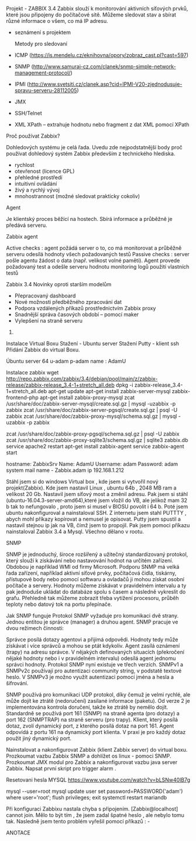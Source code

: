 Projekt - ZABBIX 3.4
Zabbix slouží k monitorování aktivních síťových prvků, které jsou připojeny do počítačové sítě.
Můžeme sledovat stav a sbírat různé informace o všem, co má IP adresu. 


- seznámení s projektem

  Metody pro sledovaní
- ICMP (https://is.mendelu.cz/eknihovna/opory/zobraz_cast.pl?cast=597)
- SNMP (http://www.samuraj-cz.com/clanek/snmp-simple-network-management-protocol/)
- IPMI (http://www.svetsiti.cz/clanek.asp?cid=IPMI-V20-zjednodusuje-spravu-serveru-28112005)
- JMX
- SSH/Telnet
- XML XPath – extrahuje hodnotu nebo fragment z dat XML pomocí XPath


Proč používat Zabbix? 

Dohledových systému je celá řada. Uvedu zde nejpodstatnější body proč používat dohledový systém Zabbix především z technického hlediska.

- rychlost
- otevřenost (licence GPL)
- přehledné prostředí
- intuitivní ovládání
- živý a rychlý vývoj
- mnohostrannost (možné sledovat prakticky cokoliv)

Agent

Je klientský proces běžící na hostech. Sbírá informace a průběžně je předává serveru.

Zabbix agent

Active checks : agent požádá server o to, co má monitorovat a průběžně serveru odesílá hodnoty všech požadovaných testů
Passive checks : server pošle agentu žádost o data (např. velikost volné paměti). Agent provede požadovaný test a odešle serveru hodnotu
monitoring logů
použití vlastních testů



Zabbix 3.4 Novinky oproti starším modelům

- Přepracovaný dashboard
- Nové možnosti předběžného zpracování dat
- Podpora vzdálených příkazů prostřednictvím Zabbix proxy
- Snadnější správa časových období – pomocí maker
- Vylepšení na straně serveru


1)
Instalace Virtual Boxu
Stažení - Ubuntu server
Stažení Putty - klient ssh
Přidání Zabbix do virtual Boxu.


Úbuntu server 64
u-adam p-adam
name : AdamU





Instalace zabbix
 wget http://repo.zabbix.com/zabbix/3.4/debian/pool/main/z/zabbix-release/zabbix-release_3.4-1+stretch_all.deb
 dpkg -i zabbix-release_3.4-1+stretch_all.deb
 apt-get update
 apt-get install zabbix-server-mysql zabbix-frontend-php
 apt-get install zabbix-proxy-mysql
 zcat /usr/share/doc/zabbix-server-mysql/create.sql.gz | mysql -uzabbix -p zabbix
 zcat /usr/share/doc/zabbix-server-pgsql/create.sql.gz | psql -U <username> zabbix
 zcat /usr/share/doc/zabbix-proxy-mysql/schema.sql.gz | mysql -uzabbix -p zabbix

 zcat /usr/share/doc/zabbix-proxy-pgsql/schema.sql.gz | psql -U <username> zabbix
 zcat /usr/share/doc/zabbix-proxy-sqlite3/schema.sql.gz | sqlite3 zabbix.db
 service apache2 restart
 apt-get install zabbix-agent
 service zabbix-agent start
  
hostname: ZabbixSrv
Name: AdamU
Username: adam
Password: adam
system mail name - Zabbix.adam
ip 192.168.1.212
  
Stáhl jsem si do windows Virtual box , kde jsem si vytvořil nový projekt(Zabbix). Kde jsem nastavil 
Linux , ubuntu 64b , 2048 MB ram a velikost 20 Gb. Nastavil jsem síťový most a změnil adresu.
Pak jsem si stáhl (ubuntu-16.04.3-server-amd64),které jsem vložil do VB, ale jelikož mam 32 b tak to nefungovalo , proto jsem si musel  v BIOSU povolit i 64 b.
Poté jsem ubuntu nakonfiguroval a nainstaloval SSH. Z internetu jsem stahl PUTTTY , abych mohl příkazy kopírovat a nemusel je opisovat.
Putty jsem spustil a nastavil stejnou ip jak na VB, čímž jsem to propojil. Pak jsem pomoci příkazu nainstaloval Zabbix 3.4 a Mysql.
Všechno dělano v rootu. 
 
SNMP

SNMP je jednoduchý, široce rozšířený a užitečný standardizovaný protokol, který slouží k získávání nebo nastavování hodnot na určitém zařízení. Obdobou je například WMI od firmy Microsoft. Podporu SNMP má velká řada zařízení, například aktivní síťové prvky, počítačová čidla, tiskárny, přístupové body nebo pomocí softwaru a ovladačů ji mohou získat osobní počítače a servery. Hodnoty můžeme získávat v pravidelném intervalu a ty pak jednoduše ukládat do databáze spolu s časem a následně vykreslit do grafu. Přehledně tak můžeme zobrazit třeba vytížení procesoru, průběh teploty nebo datový tok na portu přepínače.

Jak SNMP funguje
Protokol SNMP vyžaduje pro komunikaci dvě strany. Jednou entitou je správce (manager) a druhou agent. SNMP pracuje ve dvou režimech činnosti:

Správce posílá dotazy agentovi a přijímá odpovědi. Hodnoty tedy může získávat i více správců a mohou se ptát kdykoliv.
Agent zasílá oznámení (trapy) na adresu správce. V nějakých definovaných situacích (překročení nějaké hodnoty nebo i v pravidelném intervalu) odesílá agent jednomu správci hodnoty.
Protokol SNMP nyní existuje ve třech verzích. SNMPv1 a SNMPv2c používají pro autentizaci community string, v podstatě textové heslo. V SNMPv3 je možno využít autentizaci pomocí jména a hesla a šifrování.

SNMP používá pro komunikaci UDP protokol, díky čemuž je velmi rychlé, ale může dojít ke ztrátě (nedoručení) zasílané informace (paketu). Od verze 2 je implementována kontrola doručení, takže ke ztrátě by nemělo dojít. Standardně se používá port 161 (SNMP) na straně agenta (pro dotazy) a port 162 (SNMPTRAP) na straně serveru (pro trapy). Klient, který posílá dotaz, zvolí dynamický port, z kterého posílá dotaz na port 161. Agent odpovídá z portu 161 na dynamický port klienta. V praxi je pro každý dotaz použit jiný dynamický port.


Nainstalovat a nakonfigurovat Zabbix (klient Zabbix server) do virtual boxu. 
Prozkoumat vazbu Zabbix SNMP a dohlížet os linux - pomoci SNMP.
Prozkoumat JMX modul pro Zabbix a nakonfigurovat vazbu java server Zabbix.
Napsat první skript pro trigger alarm . 
 
 
 
 Resetovani hesla MYSQL 
 https://www.youtube.com/watch?v=bLSNw40lB7g
 
 mysql --user=root mysql
 update user set password=PASSWORD('adam') where user='root';
 flush privileges;
 exit
 systemctl restart mariandb

 Při konfiguraci Zabbixu nastala chyba s připojením.  [Zabbix@localhost] cannot join.
 Mělo to být tím , že jsem zadal špatné heslo , ale nebylo tomu tak. 
 Nasledně jsem tento problém vyřešil pomocí příkazů : -
 
ANOTACE
